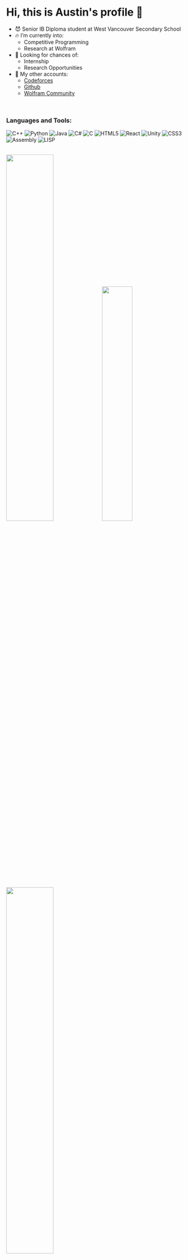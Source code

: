  # Hi, this is Austin's profile 👋

- 😈 Senior IB Diploma student at West Vancouver Secondary School
- 🔥 I’m currently into:
  - Competitive Programming
  - Research at Wolfram
- 🔭 Looking for chances of:
  - Internship
  - Research Opportunities
- 🦖 My other accounts:
  - [Codeforces](https://codeforces.com/profile/ajCoder)
  - [Github](https://dmoj.ca/user/AustinJiang)
  - [Wolfram Community](https://community.wolfram.com/web/austinjiangboyu)
 
<br>

### Languages and Tools:

![C++](https://img.shields.io/badge/-C++-00599C?style=flat-square&logo=cplusplus)
![Python](https://img.shields.io/badge/-Python-3776AB?style=flat-square&logo=python)
![Java](https://img.shields.io/badge/-Java-007396?style=flat-square&logo=java)
![C#](https://img.shields.io/badge/-CSharp-239120?style=flat-square&logo=csharp)
![C](https://img.shields.io/badge/-C-A8B9CC?style=flat-square&logo=c)
![HTML5](https://img.shields.io/badge/-HTML5-E34F26?style=flat-square&logo=html5)
![React](https://img.shields.io/badge/-React-61DAFB?style=flat-square&logo=react)
![Unity](https://img.shields.io/badge/-Unity-000000?style=flat-square&logo=unity)
![CSS3](https://img.shields.io/badge/-CSS3-1572B6?style=flat-square&logo=css3)
![Assembly](https://img.shields.io/badge/-Assembly-007AAC?style=flat-square&logo=assemblyscript)
![LISP](https://img.shields.io/badge/-LISP-3F6D91?style=flat-square&logo=lisp)

<br>
<!-- GitHub Stats -->
<img src="https://github-readme-stats.vercel.app/api?username=AustinBoyuJiang&show_icons=true&theme=tokyonight" style="width:50%"/>

<!-- Most Used Languages -->
<img src="https://github-readme-stats.vercel.app/api/top-langs/?username=AustinBoyuJiang&layout=compact&langs_count=6&theme=tokyonight" style="width:40%"/>

<!-- GitHub Streak -->
<img src="https://github-readme-streak-stats.herokuapp.com/?user=AustinBoyuJiang&theme=tokyonight" style="width:50%"/>

<br>

<!-- Fun Element -->
<img src="https://media.giphy.com/media/Dh5q0sShxgp13DwrvG/giphy.gif" width="400"/>
